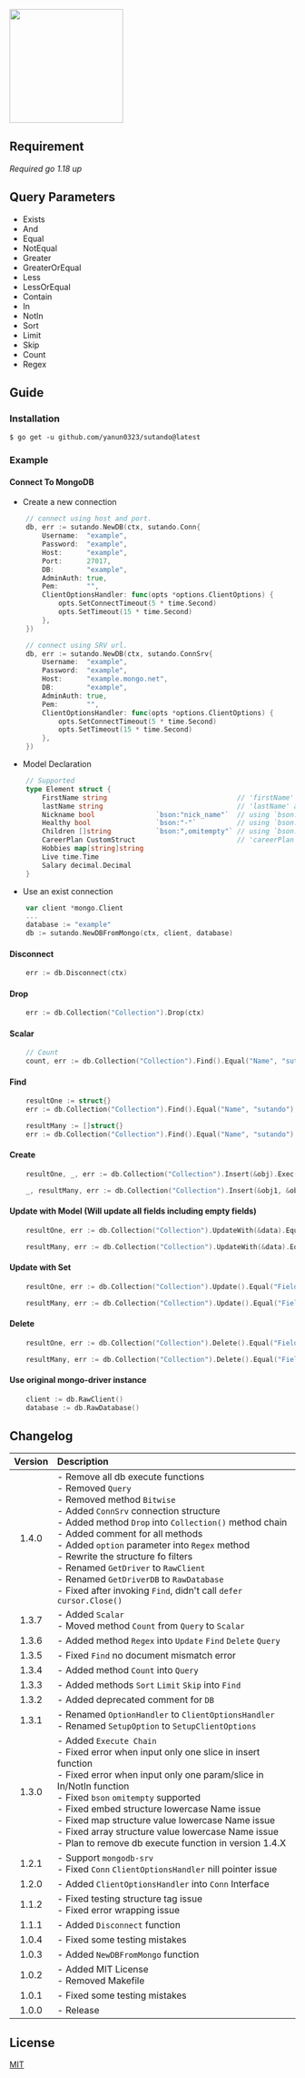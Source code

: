 <a href="."><img height="200" src="https://github.com/yanun0323/asset/blob/main/sutando.png?raw=true"></a>
## Requirement
*Required go 1.18 up*

## Query Parameters

- Exists
- And
- Equal
- NotEqual
- Greater
- GreaterOrEqual
- Less
- LessOrEqual
- Contain
- In
- NotIn
- Sort
- Limit
- Skip
- Count
- Regex

## Guide

### Installation

```shell
$ go get -u github.com/yanun0323/sutando@latest
```

### Example

#### Connect To MongoDB

- Create a new connection
```go
    // connect using host and port.
    db, err := sutando.NewDB(ctx, sutando.Conn{
    	Username:  "example",
    	Password:  "example",
    	Host:      "example",
    	Port:      27017,
    	DB:        "example",
    	AdminAuth: true,
    	Pem:       "",
    	ClientOptionsHandler: func(opts *options.ClientOptions) {
    		opts.SetConnectTimeout(5 * time.Second)
    		opts.SetTimeout(15 * time.Second)
    	},
    })

    // connect using SRV url.
    db, err := sutando.NewDB(ctx, sutando.ConnSrv{
    	Username:  "example",
    	Password:  "example",
    	Host:      "example.mongo.net",
    	DB:        "example",
    	AdminAuth: true,
    	Pem:       "",
    	ClientOptionsHandler: func(opts *options.ClientOptions) {
    		opts.SetConnectTimeout(5 * time.Second)
    		opts.SetTimeout(15 * time.Second)
    	},
    })
```

- Model Declaration
```go
    // Supported
    type Element struct {
        FirstName string                                // 'firstName' as mongo db field key 
        lastName string                                 // 'lastName' as mongo db field key
        Nickname bool               `bson:"nick_name"`  // using `bson:"xxx"` tag to assign field key to 'xxx'
        Healthy bool                `bson:"-"`          // using `bson:"-"` tag to ignore this field
        Children []string           `bson:",omitempty"` // using `bson:",omitempty"` tag to ignore this field when it's empty
        CareerPlan CustomStruct                         // 'careerPlan' as mongo db field key  works
        Hobbies map[string]string
        Live time.Time
        Salary decimal.Decimal
    }
```

- Use an exist connection
```go
    var client *mongo.Client
    ...
    database := "example"
    db := sutando.NewDBFromMongo(ctx, client, database)

```

#### Disconnect
```go
    err := db.Disconnect(ctx)
```

#### Drop
```go
    err := db.Collection("Collection").Drop(ctx)
```

#### Scalar
```go
    // Count
    count, err := db.Collection("Collection").Find().Equal("Name", "sutando").Greater("Number", 300).Count(ctx, "_index_id_")
```

#### Find
```go
    resultOne := struct{}
    err := db.Collection("Collection").Find().Equal("Name", "sutando").Greater("Number", 300).First().Exec(ctx, &resultOne)

    resultMany := []struct{}
    err := db.Collection("Collection").Find().Equal("Name", "sutando").Greater("Number", 300).Exec(ctx, &resultMany)
```

#### Create
```go
    resultOne, _, err := db.Collection("Collection").Insert(&obj).Exec(ctx)

    _, resultMany, err := db.Collection("Collection").Insert(&obj1, &obj2, &obj3).Exec(ctx)
```
    
#### Update with Model (Will update all fields including empty fields)
```go
    resultOne, err := db.Collection("Collection").UpdateWith(&data).Equal("Field", "sutando").First().Exec(su.ctx, false)

    resultMany, err := db.Collection("Collection").UpdateWith(&data).Equal("Field", "sutando").Exec(su.ctx, false)
```

#### Update with Set
```go
    resultOne, err := db.Collection("Collection").Update().Equal("Field", "sutando").First().Set("Field", "hello").Exec(su.ctx, false)

    resultMany, err := db.Collection("Collection").Update().Equal("Field", "sutando").Set("Field", "hello").Exec(su.ctx, false)
```

#### Delete
```go
    resultOne, err := db.Collection("Collection").Delete().Equal("Field", "sutando").First().Exec(su.ctx)

    resultMany, err := db.Collection("Collection").Delete().Equal("Field", "sutando").Exec(su.ctx)
```

#### Use original mongo-driver instance
```go
    client := db.RawClient()
    database := db.RawDatabase()
``` 

## Changelog

|Version|Description
|:-:|:-
|1.4.0| - Remove all db execute functions <br> - Removed `Query` <br> - Removed method `Bitwise` <br> - Added `ConnSrv` connection structure <br> - Added method `Drop` into `Collection()` method chain <br> - Added comment for all methods <br> - Added `option` parameter into `Regex` method <br> - Rewrite the structure fo filters <br> - Renamed `GetDriver` to `RawClient` <br> - Renamed `GetDriverDB` to `RawDatabase` <br> - Fixed after invoking `Find`, didn't call `defer cursor.Close()`
|1.3.7| - Added `Scalar` <br> - Moved method `Count` from `Query` to `Scalar`
|1.3.6| - Added method `Regex` into `Update` `Find` `Delete` `Query`
|1.3.5| - Fixed `Find` no document mismatch error
|1.3.4| - Added method `Count` into `Query`
|1.3.3| - Added methods `Sort` `Limit` `Skip` into `Find`
|1.3.2| - Added deprecated comment for `DB`
|1.3.1| - Renamed `OptionHandler` to `ClientOptionsHandler` <br> - Renamed `SetupOption` to `SetupClientOptions`
|1.3.0| - Added `Execute Chain` <br> - Fixed error when input only one slice in insert function <br> - Fixed error when input only one param/slice in In/NotIn function <br> - Fixed `bson` `omitempty` supported <br> - Fixed embed structure lowercase Name issue <br> - Fixed map structure value lowercase Name issue <br> - Fixed array structure value lowercase Name issue <br> - Plan to remove db execute function in version 1.4.X
|1.2.1| - Support `mongodb-srv` <br> - Fixed `Conn` `ClientOptionsHandler` nill pointer issue
|1.2.0| - Added `ClientOptionsHandler` into `Conn` Interface
|1.1.2| - Fixed testing structure tag issue <br> - Fixed error wrapping issue
|1.1.1| - Added `Disconnect` function
|1.0.4| - Fixed some testing mistakes
|1.0.3| - Added `NewDBFromMongo` function
|1.0.2| - Added MIT License <br> - Removed Makefile
|1.0.1| - Fixed some testing mistakes
|1.0.0| - Release

## License

[MIT](https://github.com/yanun0323/sutando/blob/master/LICENSE)
